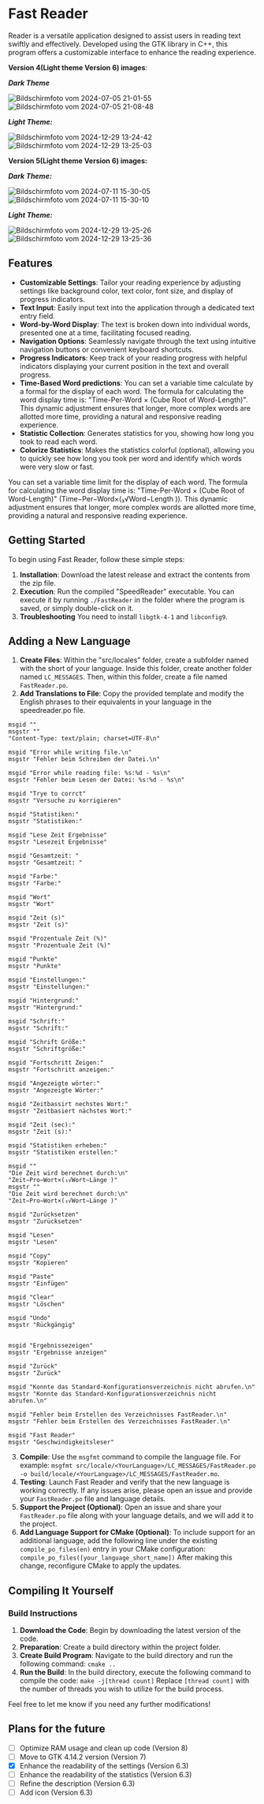 # Fast Reader

Reader is a versatile application designed to assist users in reading text swiftly and effectively. Developed using the GTK library in C++, this program offers a customizable interface to enhance the reading experience.

**Version 4(Light theme Version 6) images**:

***Dark Theme***

![Bildschirmfoto vom 2024-07-05 21-01-55](https://github.com/Quantum-mutnauQ/Fast-Reader-GTK/assets/141065355/48d57ddf-fe5d-4209-aaed-1b30403e1816)
![Bildschirmfoto vom 2024-07-05 21-08-48](https://github.com/Quantum-mutnauQ/Fast-Reader-GTK/assets/141065355/cc7e675b-7642-43a6-a2a9-a5eecfc2e72d)

***Light Theme:***

![Bildschirmfoto vom 2024-12-29 13-24-42](https://github.com/user-attachments/assets/6de4cee5-b628-42c4-bea0-ede9130b102d)
![Bildschirmfoto vom 2024-12-29 13-25-03](https://github.com/user-attachments/assets/a8433539-2451-4863-a260-e844d4bc868e)

**Version 5(Light theme Version 6) images:**

***Dark Theme:***

![Bildschirmfoto vom 2024-07-11 15-30-05](https://github.com/Quantum-mutnauQ/Fast-Reader-GTK/assets/141065355/0e4b847a-79a7-496a-a9cc-8c63dbe68507)
![Bildschirmfoto vom 2024-07-11 15-30-10](https://github.com/Quantum-mutnauQ/Fast-Reader-GTK/assets/141065355/6131c3e0-7c8b-479e-95de-31b312c993b4)

***Light Theme:***

![Bildschirmfoto vom 2024-12-29 13-25-26](https://github.com/user-attachments/assets/6195e5e6-5c20-4446-a75b-6a44a4235514)
![Bildschirmfoto vom 2024-12-29 13-25-36](https://github.com/user-attachments/assets/044fc9d1-aa70-4128-80b3-fb7554f04750)


## Features

- **Customizable Settings**: Tailor your reading experience by adjusting settings like background color, text color, font size, and display of progress indicators.
- **Text Input**: Easily input text into the application through a dedicated text entry field.
- **Word-by-Word Display**: The text is broken down into individual words, presented one at a time, facilitating focused reading.
- **Navigation Options**: Seamlessly navigate through the text using intuitive navigation buttons or convenient keyboard shortcuts.
- **Progress Indicators**: Keep track of your reading progress with helpful indicators displaying your current position in the text and overall progress.
- **Time-Based Word predictions**: You can set a variable time calculate by a formal for the display of each word. The formula for calculating the word display time is: "Time-Per-Word × (Cube Root of Word-Length)". This dynamic adjustment ensures that longer, more complex words are allotted more time, providing a natural and responsive reading experience.
- **Statistic Collection**: Generates statistics for you, showing how long you took to read each word.
- **Colorize Statistics**: Makes the statistics colorful (optional), allowing you to quickly see how long you took per word and identify which words were very slow or fast.

 You can set a variable time limit for the display of each word. The formula for calculating the word display time is: "Time-Per-Word × (Cube Root of Word-Length)" (Time−Per−Word×(₃√Word−Length )). This dynamic adjustment ensures that longer, more complex words are allotted more time, providing a natural and responsive reading experience.
  
## Getting Started

To begin using Fast Reader, follow these simple steps:

1. **Installation**: Download the latest release and extract the contents from the zip file.
2. **Execution**: Run the compiled "SpeedReader" executable. You can execute it by running `./FastReader` in the folder where the program is saved, or simply double-click on it.
3. **Troubleshooting** You need to install `libgtk-4-1` and `libconfig9`.

## Adding a New Language

1. **Create Files**: Within the "src/locales" folder, create a subfolder named with the short of your language. Inside this folder, create another folder named `LC_MESSAGES`. Then, within this folder, create a file named `FastReader.po`.
2. **Add Translations to File**: Copy the provided template and modify the English phrases to their equivalents in your language in the speedreader.po file.
```
msgid ""
msgstr ""
"Content-Type: text/plain; charset=UTF-8\n"

msgid "Error while writing file.\n"
msgstr "Fehler beim Schreiben der Datei.\n"

msgid "Error while reading file: %s:%d - %s\n"
msgstr "Fehler beim Lesen der Datei: %s:%d - %s\n"

msgid "Trye to corrct"
msgstr "Versuche zu korrigieren"

msgid "Statistiken:"
msgstr "Statistiken:"

msgid "Lese Zeit Ergebnisse"
msgstr "Lesezeit Ergebnisse"

msgid "Gesamtzeit: "
msgstr "Gesamtzeit: "

msgid "Farbe:"
msgstr "Farbe:"

msgid "Wort"
msgstr "Wort"

msgid "Zeit (s)"
msgstr "Zeit (s)"

msgid "Prozentuale Zeit (%)"
msgstr "Prozentuale Zeit (%)"

msgid "Punkte"
msgstr "Punkte"

msgid "Einstellungen:"
msgstr "Einstellungen:"

msgid "Hintergrund:"
msgstr "Hintergrund:"

msgid "Schrift:"
msgstr "Schrift:"

msgid "Schrift Größe:"
msgstr "Schriftgröße:"

msgid "Fortschritt Zeigen:"
msgstr "Fortschritt anzeigen:"

msgid "Angezeigte wörter:"
msgstr "Angezeigte Wörter:"

msgid "Zeitbassirt nechstes Wort:"
msgstr "Zeitbasiert nächstes Wort:"

msgid "Zeit (sec):"
msgstr "Zeit (s):"

msgid "Statistiken erheben:"
msgstr "Statistiken erstellen:"

msgid ""
"Die Zeit wird berechnet durch:\n"
"Zeit−Pro−Wort×(₃√Wort−Länge )"
msgstr ""
"Die Zeit wird berechnet durch:\n"
"Zeit−Pro−Wort×(₃√Wort−Länge )"

msgid "Zurücksetzen"
msgstr "Zurücksetzen"

msgid "Lesen"
msgstr "Lesen"

msgid "Copy"
msgstr "Kopieren"

msgid "Paste"
msgstr "Einfügen"

msgid "Clear"
msgstr "Löschen"

msgid "Undo"
msgstr "Rückgängig"


msgid "Ergebnissezeigen"
msgstr "Ergebnisse anzeigen"

msgid "Zurück"
msgstr "Zurück"

msgid "Konnte das Standard-Konfigurationsverzeichnis nicht abrufen.\n"
msgstr "Konnte das Standard-Konfigurationsverzeichnis nicht abrufen.\n"

msgid "Fehler beim Erstellen des Verzeichnisses FastReader.\n"
msgstr "Fehler beim Erstellen des Verzeichnisses FastReader.\n"

msgid "Fast Reader"
msgstr "Geschwindigkeitsleser"

 ```
3. **Compile**: Use the `msgfmt` command to compile the language file. For example: `msgfmt src/locale/<YourLanguage>/LC_MESSAGES/FastReader.po -o build/locale/<YourLanguage>/LC_MESSAGES/FastReader.mo`.
4. **Testing**: Launch Fast Reader and verify that the new language is working correctly. If any issues arise, please open an issue and provide your `FastReader.po` file and language details.
5. **Support the Project (Optional)**: Open an issue and share your `FastReader.po` file along with your language details, and we will add it to the project.
6. **Add Language Support for CMake (Optional)**: To include support for an additional language, add the following line under the existing `compile_po_files(en)` entry in your CMake configuration: `compile_po_files([your_language_short_name])` After making this change, reconfigure CMake to apply the updates.

## Compiling It Yourself
### Build Instructions

1. **Download the Code**: Begin by downloading the latest version of the code.
2. **Preparation**: Create a build directory within the project folder.
3. **Create Build Program**: Navigate to the build directory and run the following command: `cmake ..`
4. **Run the Build**: In the build directory, execute the following command to compile the code:
       `make -j[thread count]` Replace `[thread count]` with the number of threads you wish to utilize for the build process.


Feel free to let me know if you need any further modifications!
## Plans for the future 
- [ ] Optimize RAM usage and clean up code (Version 8)
- [ ] Move to GTK 4.14.2 version (Version 7)
- [x] Enhance the readability of the settings (Version 6.3)
- [ ] Enhance the readability of the statistics (Version 6.3)
- [ ] Refine the description (Version 6.3)
- [ ] Add icon (Version 6.3)
